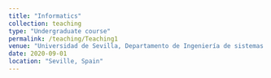 ```yaml
---
title: "Informatics"
collection: teaching
type: "Undergraduate course"
permalink: /teaching/Teaching1
venue: "Universidad de Sevilla, Departamento de Ingeniería de sistemas y Automática"
date: 2020-09-01
location: "Seville, Spain"
---
```

